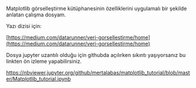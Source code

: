 Matplotlib görselleştirme kütüphanesinin özelliklerini uygulamalı bir şekilde anlatan çalışma dosyam.



Yazı dizisi için:

[https://medium.com/datarunner/veri-gorsellestirme/home](https://medium.com/datarunner/veri-gorsellestirme/home)

Dosya jupyter uzantılı olduğu için githubda açılırken sıkıntı yaşıyorsanız bu linkten ön izleme yapabilirsiniz.

https://nbviewer.jupyter.org/github/mertalabas/matplotlib_tutorial/blob/master/Matplotlib_tutorial.ipynb 

